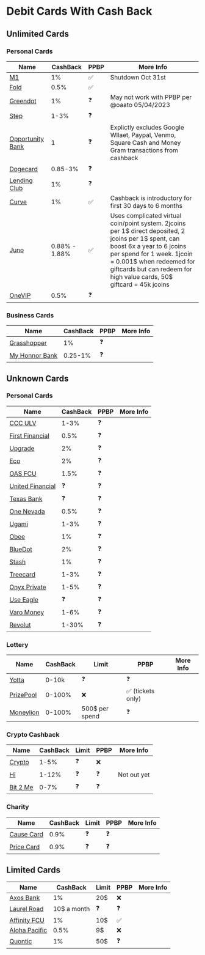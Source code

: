 # Debit Cards With Cash Back

## Unlimited Cards

### Personal Cards
|Name|CashBack|PPBP|More Info|
|---|---|---|---|
|[M1](https://m1.com)|1%|:white_check_mark:|Shutdown Oct 31st
|[Fold](https://foldapp.com)|0.5%|:white_check_mark:|
|[Greendot](https://greendot.com)|1%|:question:| May not work with PPBP per @oaato 05/04/2023
|[Step](https://step.com)|1-3%|:question:|
|[Opportunity Bank](https://opportunitybank.com)|1|:question:|Explictly excludes Google Wllaet, Paypal, Venmo, Square Cash and Money Gram transactions from cashback|
|[Dogecard](https://dogecard.co)|0.85-3%|:question:|
|[Lending Club](https://lendingclub.com)|1%|:question:|
|[Curve](https://curve.com)|1%|:white_check_mark:|Cashback is introductory for first 30 days to 6 months
|[Juno](https://juno.finance)|0.88% - 1.88%|:white_check_mark:| Uses complicated virtual coin/point system. 2jcoins per 1$ direct deposited, 2 jcoins per 1$ spent, can boost 6x a year to 6 jcoins per spend for 1 week. 1jcoin = 0.001$ when redeemed for giftcards but can redeem for high value cards, 50$ giftcard = 45k jcoins|
|[OneVIP](https://onevip.com)|0.5%|:question:|

### Business Cards
|Name|CashBack|PPBP|More Info|
|---|---|---|---|
|[Grasshopper](https://grasshopper.bank)|1%|:question:|
|[My Honnor Bank](https://myhonorbank.com)|0.25-1%|:question:|

## Unknown Cards

### Personal Cards
|Name|CashBack|PPBP|More Info|
|---|---|---|---|
|[CCC ULV](https://ccculv.org)|1-3%|:question:|
|[First Financial](https://firstfinancial.org)|0.5%|:question:|
|[Upgrade](https://upgrade.com)|2%|:question:|
|[Eco](https://ecoapp.com)|2%|:question:|
|[OAS FCU](https://oasfcu.org)|1.5%|:question:|
|[United Financial](https://unitedfinancialcu.org)|:question:|:question:|
|[Texas Bank](https://texasbnk.com)|:question:|:question:|
|[One Nevada](https://onenevada.org)|0.5%|:question:|
|[Ugami](https://ugami.com/)|1-3%|:question:|
|[Obee](https://obee.com)|1%|:question:|
|[BlueDot](https://thebluedot.co)|2%|:question:|
|[Stash](https://stash.com)|1%|:question:|
|[Treecard](https://treecard.org)|1-3%|:question:|
|[Onyx Private](https://onyxprivate.com)|1-5%|:question:|
|[Use Eagle](https://useagle.org)|:question:|:question:|
|[Varo Money](https://varomoney.com)|1-6%|:question:|
|[Revolut](https://revolut.com)|1-30%|:question:|

### Lottery
|Name|CashBack|Limit|PPBP|More Info|
|---|---|---|---|---|
|[Yotta](https://withyotta.com)|0-10k|:question:|:question:|
|[PrizePool](https://getprizepool.com)|0-100%|:x:|:white_check_mark: (tickets only)|
|[Moneylion](https://moneylion.com)|0-100%|500$ per spend|:question:|

### Crypto Cashback
|Name|CashBack|Limit|PPBP|More Info|
|---|---|---|---|---|
|[Crypto](https://crypto.com)|1-5%|:question:|:x:|
|[Hi](https://hi.com)|1-12%|:question:|:question:|Not out yet
|[Bit 2 Me](https://bit2me.com)|0-7%|:question:|:question:|

### Charity
|Name|CashBack|Limit|PPBP|More Info|
|---|---|---|---|---|
|[Cause Card](https://getcausecard.com)|0.9%|:question:|:question:|
|[Price Card](https://paywithpride.com)|0.9%|:question:|:question:|

## Limited Cards
|Name|CashBack|Limit|PPBP|More Info|
|---|---|---|---|---|
|[Axos Bank](https://axosbank.com)|1%|20$|:x:|
|[Laurel Road](https://laurelroad.com)|10$ a month|:question:|:question:|
|[Affinity FCU](https://affinityfcu.com)|1%|10$|:white_check_mark:|
|[Aloha Pacific](https://alohapacific.com)|0.5%|9$|:x:|
|[Quontic](https://quontic.com)|1%|50$|:question:|